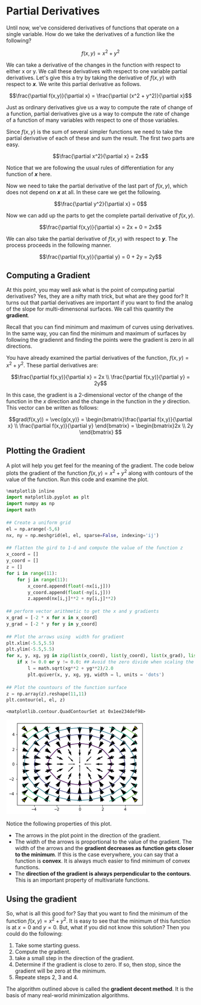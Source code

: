 
# Partial Derivatives
Until now, we've considered derivatives of functions that operate on a single variable. How do we take the derivatives of a function like the following?

$$f(x,y) = x^2 + y^2$$

We can take a derivative of the changes in the function with respect to either x or y. We call these derivatives with respect to one variable partial derivatives. Let's give this a try by taking the derivative of $f(x,y)$ with respect to ***x***. We write this partial derivative as follows.

$$\frac{\partial f(x,y)}{\partial x} = \frac{\partial (x^2 + y^2)}{\partial x}$$

Just as ordinary derivatives give us a way to compute the rate of change of a function, partial derivatives give us a way to compute the rate of change of a function of many variables with respect to one of those variables.

Since $f(x,y)$ is the sum of several simpler functions we need to take the partial derivative of each of these and sum the result. The first two parts are easy.

$$\frac{\partial x^2}{\partial x} = 2x$$

Notice that we are following the usual rules of differentiation for any function of ***x*** here. 

Now we need to take the partial derivative of the last part of $f(x,y)$, which does not depend on ***x*** at all. In these care we get the following.

$$\frac{\partial y^2}{\partial x} = 0$$

Now we can add up the parts to get the complete partail derivative of $f(x,y)$.

$$\frac{\partial f(x,y)}{\partial x} = 2x + 0 = 2x$$

We can also take the partial derivative of $f(x,y)$ with respect to ***y***. The process proceeds in the following manner.

$$\frac{\partial f(x,y)}{\partial y} = 0 + 2y = 2y$$

## Computing a Gradient

At this point, you may well ask what is the point of computing partial derivatives? Yes, they are a nifty math trick, but what are they good for? It turns out that partial derivatives are important if you want to find the analog of the slope for multi-dimensonal surfaces. We call this quantity the **gradient**. 

Recall that you can find minimum and maximum of curves using derivatives. In the same way, you can find the minimum and maximum of surfaces by following the gradiennt and finding the points were the gradient is zero in all directions. 

You have already examined the partial derivatives of the function, $f(x,y) = x^2 + y^2$. These partial derivatives are:

$$\frac{\partial f(x,y)}{\partial x} = 2x \\
\frac{\partial f(x,y)}{\partial y} = 2y$$

In this case, the gradient is a 2-dimensional vector of the change of the function in the $x$ direction and the change in the function in the $y$ direction. This vector can be written as follows:

$$grad(f(x,y)) =  \vec{g(x,y)} = \begin{bmatrix}\frac{\partial f(x,y)}{\partial x} \\ \frac{\partial f(x,y)}{\partial y} \end{bmatrix} = \begin{bmatrix}2x \\ 2y \end{bmatrix} $$

## Plotting the Gradient

A plot will help you get feel for the meaning of the gradient. The code below plots the gradient of the function $f(x,y) = x^2 + y^2$ along with contours of the value of the function. Run this code and examine the plot.  


```python
%matplotlib inline
import matplotlib.pyplot as plt
import numpy as np
import math

## Create a uniform grid
el = np.arange(-5,6)
nx, ny = np.meshgrid(el, el, sparse=False, indexing='ij')

## flatten the gird to 1-d and compute the value of the function z
x_coord = []
y_coord = []
z = []
for i in range(11):  
    for j in range(11):
        x_coord.append(float(-nx[i,j]))
        y_coord.append(float(-ny[i,j]))       
        z.append(nx[i,j]**2 + ny[i,j]**2)

## perform vector arithmetic to get the x and y gradients        
x_grad = [-2 * x for x in x_coord]
y_grad = [-2 * y for y in y_coord] 

## Plot the arrows using  width for gradient
plt.xlim(-5.5,5.5)
plt.ylim(-5.5,5.5)
for x, y, xg, yg in zip(list(x_coord), list(y_coord), list(x_grad), list(y_grad)):
    if x != 0.0 or y != 0.0: ## Avoid the zero divide when scaling the arrow
        l = math.sqrt(xg**2 + yg**2)/2.0
        plt.quiver(x, y, xg, yg, width = l, units = 'dots')

## Plot the countours of the function surface
z = np.array(z).reshape(11,11)    
plt.contour(el, el, z)    
```




    <matplotlib.contour.QuadContourSet at 0x1ee234def98>




![png](output_5_1.png)


Notice the following properties of this plot. 
- The arrows in the plot point in the direction of the gradient.
- The width of the arrows is proportional to the value of the gradient. The width of the arrows and the **gradient decreases as function gets closer to the minimum**. If this is the case everywhere, you can say that a function is **convex**. It is always much easier to find minimum of convex functions.  
- The **direction of the gradient is always perpendicular to the contours**. This is an important property of multivariate functions. 

## Using the gradient

So, what is all this good for? Say that you want to find the minimum of the function $f(x,y) = x^2 + y^2$. It is easy to see that the minimum of this function is at $x = 0$ and $y = 0$. But, what if you did not know this solution? Then you could do the following:

1. Take some starting guess.
2. Compute the  gradient.
3. take a small step in the direction of the gradient.
4. Determine if the gradient is close to zero. If so, then stop, since the gradient will be zero at the minimum.
5. Repeate steps 2, 3 and 4. 

The algorithm outlined above is called the **gradient decent method**. It is the basis of many real-world minimization algorithms. 
